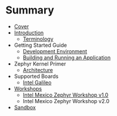 # Summary

* [Cover](README.md)
* [Introduction](documentation/Introduction.md)
   * [Terminology](documentation/Terminology.md)
* Getting Started Guide
   * [Development Environment](documentation/DevelopmentEnvironment.md)
   * [Building and Running an Application](documentation/Applications.md)
* Zephyr Kernel Primer
   * [Architecture](documentation/Architecture.md)
* Supported Boards
   * [Intel Galileo](IntelGalileo.md)
* [Workshops](documentation/Workshops.md)
   * [Intel Mexico Zephyr Workshop v1.0](documentation/IntelMexicoZephyrWorkshop.md)
   * Intel Mexico Zephyr Workshop v2.0
* [Sandbox](documentation/Sandbox.md)

